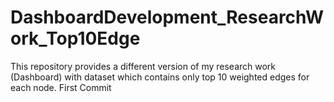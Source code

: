 # DashboardDevelopment_ResearchWork_Top10Edge
This repository provides a different version of my research work (Dashboard) with dataset which contains only top 10 weighted edges for each node. First Commit
